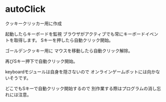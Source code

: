 # autoClick

クッキークリッカー用に作成

起動したらキーボードを監視
ブラウザがアクティブでも常にキーボードイベントを取得します。
Sキーを押したら自動クリック開始。

ゴールデンクッキー用に
マウスを移動したら自動クリック解除。

再びSキー押下で自動クリック開始。

keyboardモジュールは自身を隠さないので
オンラインゲームボットには向かないそうです。

どこでもSキーで自動クリック開始するので
別作業する際はプログラムの消し忘れには注意。